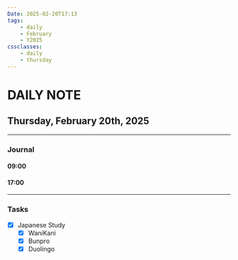 ```yaml
---
Date: 2025-02-20T17:13
tags:
    - daily
    - February
    - Y2025
cssclasses:
    - daily
    - thursday
---
```

# DAILY NOTE
## Thursday, February 20th, 2025
***
### Journal

#### 09:00

#### 17:00

***
### Tasks
- [x] Japanese Study
    - [x] WaniKani
    - [x] Bunpro
    - [x] Duolingo